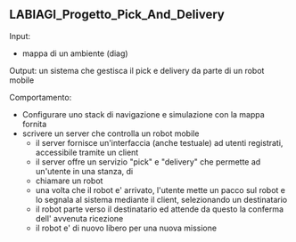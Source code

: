 ## LABIAGI_Progetto_Pick_And_Delivery

Input: 
   - mappa di un ambiente (diag)

Output: un sistema che gestisca il pick e  delivery da parte di un robot mobile

Comportamento:
   - Configurare uno stack di navigazione e simulazione con la mappa fornita
   - scrivere un server che controlla un robot mobile
     - il server fornisce un'interfaccia (anche testuale) ad utenti registrati,
       accessibile tramite un client
     - il server offre un servizio "pick" e "delivery" che permette ad un'utente
       in una stanza, di
     - chiamare un robot
     - una volta che il robot e' arrivato, l'utente mette un pacco sul robot
         e lo segnala al sistema mediante il client, selezionando un destinatario
     - il robot parte verso il destinatario ed attende da questo la conferma dell'
         avvenuta ricezione
     - il robot e' di nuovo libero per una nuova missione


